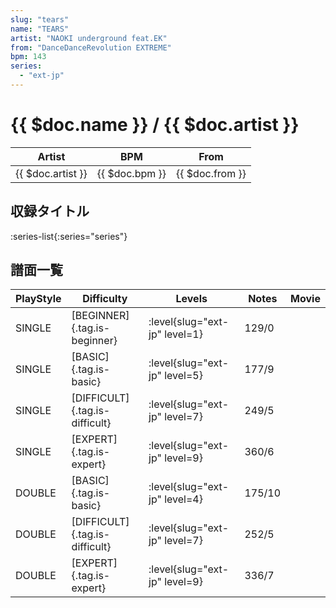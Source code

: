 ```yaml
---
slug: "tears"
name: "TEARS"
artist: "NAOKI underground feat.EK"
from: "DanceDanceRevolution EXTREME"
bpm: 143
series:
  - "ext-jp"
---
```


# {{ $doc.name }} / {{ $doc.artist }}

|Artist|BPM|From|
|------|---|----|
|{{ $doc.artist }}|{{ $doc.bpm }}|{{ $doc.from }}|

## 収録タイトル

:series-list{:series="series"}

## 譜面一覧

|PlayStyle|Difficulty|Levels|Notes|Movie|
|---------|----------|------|-----|-----|
|SINGLE|[BEGINNER]{.tag.is-beginner}|<div class="field is-grouped is-grouped-multiline">:level{slug="ext-jp" level=1}</div>|129/0||
|SINGLE|[BASIC]{.tag.is-basic}|<div class="field is-grouped is-grouped-multiline">:level{slug="ext-jp" level=5}</div>|177/9||
|SINGLE|[DIFFICULT]{.tag.is-difficult}|<div class="field is-grouped is-grouped-multiline">:level{slug="ext-jp" level=7}</div>|249/5||
|SINGLE|[EXPERT]{.tag.is-expert}|<div class="field is-grouped is-grouped-multiline">:level{slug="ext-jp" level=9}</div>|360/6||
|DOUBLE|[BASIC]{.tag.is-basic}|<div class="field is-grouped is-grouped-multiline">:level{slug="ext-jp" level=4}</div>|175/10||
|DOUBLE|[DIFFICULT]{.tag.is-difficult}|<div class="field is-grouped is-grouped-multiline">:level{slug="ext-jp" level=7}</div>|252/5||
|DOUBLE|[EXPERT]{.tag.is-expert}|<div class="field is-grouped is-grouped-multiline">:level{slug="ext-jp" level=9}</div>|336/7||
